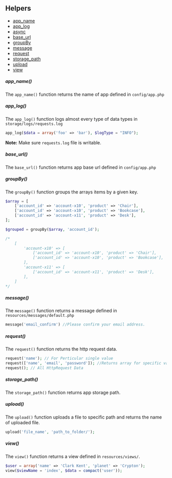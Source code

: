 Helpers
-----------------
* [app_name](#app_name)
* [app_log](#app_log)
* [async](#async)
* [base_url](#base_url)
* [groupBy](#groupBy)
* [message](#message)
* [request](#request)
* [storage_path](#storage_path)
* [upload](#upload)
* [view](#view)

##### app_name()
The `app_name()` function returns the name of app defined in `config/app.php`

##### app_log()
The `app_log()` function logs almost every type of data types in `storage/logs/requests.log`

```php
app_log($data = array('foo' => 'bar'), $logType = "INFO"); 
```

__Note:__ Make sure `requests.log` file is writable.

##### base_url()
The `base_url()` function returns app base url defined in `config/app.php`

##### groupBy()
The `groupBy()` function groups the arrays items by a given key.

```php
$array = [
    ['account_id' => 'account-x10', 'product' => 'Chair'],
    ['account_id' => 'account-x10', 'product' => 'Bookcase'],
    ['account_id' => 'account-x11', 'product' => 'Desk'],
];

$grouped = groupBy($array, 'account_id');

/*
    [
        'account-x10' => [
            ['account_id' => 'account-x10', 'product' => 'Chair'],
            ['account_id' => 'account-x10', 'product' => 'Bookcase'],
        ],
        'account-x11' => [
            ['account_id' => 'account-x11', 'product' => 'Desk'],
        ],
    ]
*/
```

##### message()
The `message()` function returns a message defined in `resources/messages/default.php`

```php
message('email_confirm') //Please confirm your email address.
```

##### request()
The `request()` function returns the http request data.

```php
request('name'); // For Perticular single value
request(['name', 'email', 'password']); //Returns array for specific values only
request(); // All HttpRequest Data
```

##### storage_path()
The `storage_path()` function returns app storage path.

##### upload()
The `upload()` function uploads a file to specific path and returns the name of uploaded file.

```php
upload('file_name', 'path_to_folder/'); 
```

##### view()
The `view()` function returns a view defined in `resources/views/`.

```php
$user = array('name' => 'Clark Kent', 'planet' => 'Crypton');
view($viewName = 'index', $data = compact('user'));
```
